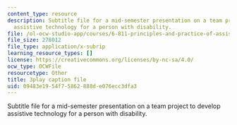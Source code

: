 ```yaml
---
content_type: resource
description: Subtitle file for a mid-semester presentation on a team project to develop
  assistive technology for a person with disability.
file: /ol-ocw-studio-app/courses/6-811-principles-and-practice-of-assistive-technology-fall-2014/09483e1954f75862888de076ecc3dfa3_EWjWv1YBB7A.vtt
file_size: 278012
file_type: application/x-subrip
learning_resource_types: []
license: https://creativecommons.org/licenses/by-nc-sa/4.0/
ocw_type: OCWFile
resourcetype: Other
title: 3play caption file
uid: 09483e19-54f7-5862-888d-e076ecc3dfa3
---
```

Subtitle file for a mid-semester presentation on a team project to develop assistive technology for a person with disability.